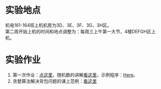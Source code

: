 # 实验地点  
机电161-164班上机机房为3D、3E、3F、3G、3H区。  
第二周开始上机的时间和地点调整为：每周三上午第一大节，4楼DEFGH区上机。  
# 实验作业  
1. 第一次作业：[点这里](https://github.com/liuii/guestBook/blob/master/assignments2016/finalAssignment.md)，随机数的讲解[看这里](https://github.com/liuii/guestBook/blob/master/assignments2016/random.md)，示例程序：[Here](https://github.com/liuii/guestBook/blob/master/assignments2016/camel.cpp)。  
2. 贪婪算法解决背包问题的课上范例：[看这里](https://github.com/liuii/guestBook/blob/master/assignments2016/packets.cpp)  
